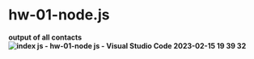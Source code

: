 # hw-01-node.js
<b >output of all contacts<b/>
![index js - hw-01-node js - Visual Studio Code 2023-02-15 19 39 32](https://user-images.githubusercontent.com/103953519/219136822-1731e64a-5e07-4736-ad29-40bf437e9395.png)
